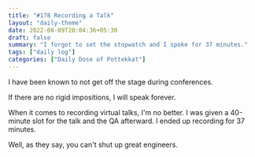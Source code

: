 ```yaml
---
title: "#178 Recording a Talk"
layout: "daily-theme"
date: 2022-08-09T20:04:36+05:30
draft: false
summary: "I forgot to set the stopwatch and I spoke for 37 minutes."
tags: ["daily log"]
categories: ["Daily Dose of Pottekkat"]
---
```


I have been known to not get off the stage during conferences.

If there are no rigid impositions, I will speak forever.

When it comes to recording virtual talks, I'm no better. I was given a 40-minute slot for the talk and the QA afterward. I ended up recording for 37 minutes.

Well, as they say, you can't shut up great engineers.
